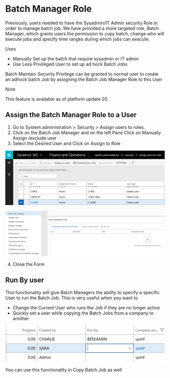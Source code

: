 
# Batch Manager Role 

Previously, users needed to have the Sysadmin/IT Admin security Role in order to manage batch job, We have provided a more targeted role, Batch Manager, which grants users the permission to copy batch, change who will execute jobs and specify time ranges during which jobs can execute. 

Uses

- Manually Set up the batch that require sysadmin or IT admin
- Use Less Privileged User to set up ad hock Batch Jobs

 
Batch Maintain Security Privilege can be granted to normal user to create an adhock batch Job by assigning the Batch Job Manager Role to this User

> [!Note]
> This feature is available as of platform update 20.

## Assign the Batch Manager Role to a User

1.	Go to System administration > Security > Assign users to roles.
2.	Click on the Batch Job Manager and on the left Pane Click on Manually Assign /exclude user
3.	Select the Desired User and Click on Assign to Role

![Assign User To Roles](./media/assign-batchmanager-role.png) 
 
![Batch Manager Role](./media/assign-batchmanager-role-2.png) 

4.	Close the Form 

## Run By user

This functionality will give Batch Managers the ability to specify a specific User to run the Batch Job. This is very useful when you want to

- Change the Current User who runs the Job if they are no longer active
- Quickly set a user while copying the Batch Jobs from a company to another

 ![RunBy User](./media/runby-user.png) 

You can use this functionality in Copy Batch Job as well
 


